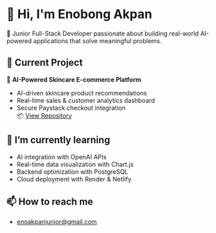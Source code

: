# 👋 Hi, I'm Enobong Akpan

🚀 Junior Full-Stack Developer passionate about building real-world AI-powered applications that solve meaningful problems.

## 🔭 Current Project
🧴 **AI-Powered Skincare E-commerce Platform**
- AI-driven skincare product recommendations
- Real-time sales & customer analytics dashboard
- Secure Paystack checkout integration  
📦 [View Repository](https://github.com/YOUR_USERNAME/skincare-mvp)

## 🌱 I’m currently learning
- AI integration with OpenAI APIs  
- Real-time data visualization with Chart.js  
- Backend optimization with PostgreSQL  
- Cloud deployment with Render & Netlify  

## 📫 How to reach me
- enoakpanjunior@gmail.com

